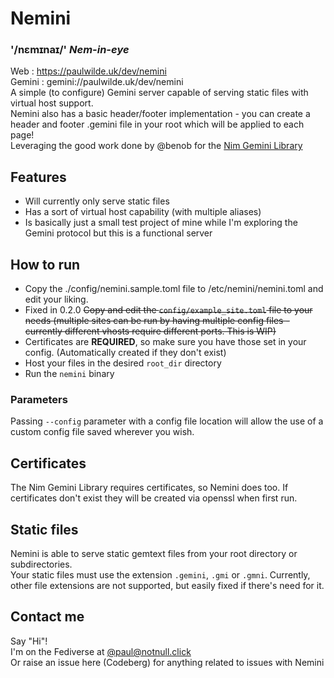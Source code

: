 # Nemini 
### '/nɛmɪnaɪ/' _Nem-in-eye_

Web : https://paulwilde.uk/dev/nemini  
Gemini : gemini://paulwilde.uk/dev/nemini  
A simple (to configure) Gemini server capable of serving static files with virtual host support.  
Nemini also has a basic header/footer implementation - you can create a header and footer .gemini file in your root which will be applied to each page!  
Leveraging the good work done by @benob for the [Nim Gemini Library](https://github.com/benob/gemini)

## Features
* Will currently only serve static files
* Has a sort of virtual host capability (with multiple aliases)
* Is basically just a small test project of mine while I'm exploring the Gemini protocol but this is a functional server

## How to run
* Copy the ./config/nemini.sample.toml file to /etc/nemini/nemini.toml and edit your liking.
* Fixed in 0.2.0 ~~Copy and edit the `config/example_site.toml` file to your needs (multiple sites can be run by having multiple config files - currently different vhosts require different ports. This is WIP)~~
* Certificates are **REQUIRED**, so make sure you have those set in your config. (Automatically created if they don't exist)
* Host your files in the desired `root_dir` directory
* Run the `nemini` binary

### Parameters
Passing `--config` parameter with a config file location will allow the use of a custom config file saved wherever you wish.

## Certificates
The Nim Gemini Library requires certificates, so Nemini does too. 
If certificates don't exist they will be created via openssl when first run.

## Static files
Nemini is able to serve static gemtext files from your root directory or subdirectories.  
Your static files must use the extension `.gemini`, `.gmi` or `.gmni`. Currently, other file extensions are not supported, but easily fixed if there's need for it. 

## Contact me
Say "Hi"!  
I'm on the Fediverse at [@paul@notnull.click](https://notnull.click/paul)  
Or raise an issue here (Codeberg) for anything related to issues with Nemini
